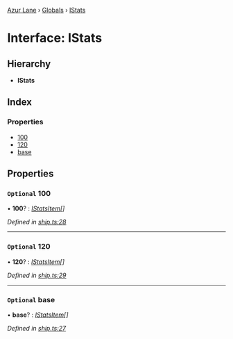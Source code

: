 [Azur Lane](../README.md) › [Globals](../globals.md) › [IStats](istats.md)

# Interface: IStats

## Hierarchy

* **IStats**

## Index

### Properties

* [100](istats.md#optional-100)
* [120](istats.md#optional-120)
* [base](istats.md#optional-base)

## Properties

### `Optional` 100

• **100**? : *[IStatsItem](istatsitem.md)[]*

*Defined in [ship.ts:28](https://github.com/KurozeroPB/AzurLane/blob/af03464/lib/ship.ts#L28)*

___

### `Optional` 120

• **120**? : *[IStatsItem](istatsitem.md)[]*

*Defined in [ship.ts:29](https://github.com/KurozeroPB/AzurLane/blob/af03464/lib/ship.ts#L29)*

___

### `Optional` base

• **base**? : *[IStatsItem](istatsitem.md)[]*

*Defined in [ship.ts:27](https://github.com/KurozeroPB/AzurLane/blob/af03464/lib/ship.ts#L27)*
